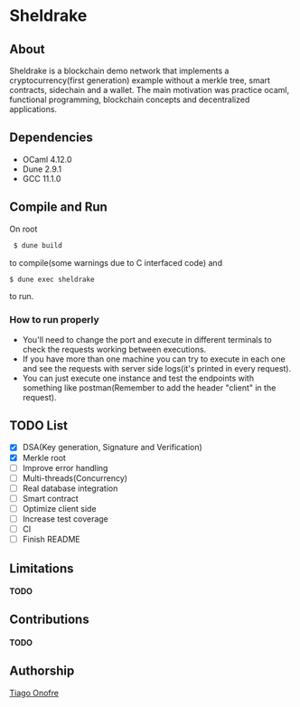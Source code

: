 # Sheldrake

## About
Sheldrake is a blockchain demo network that implements a cryptocurrency(first generation) example without a merkle tree, smart contracts, sidechain and a wallet. The main motivation was practice ocaml, functional programming, blockchain concepts and decentralized applications.

## Dependencies
- OCaml 4.12.0
- Dune 2.9.1
- GCC 11.1.0

## Compile and Run

On root
```bash
 $ dune build
```
to compile(some warnings due to C interfaced code) and
```bash
$ dune exec sheldrake
```
to run.

### How to run properly
 - You'll need to change the port and execute in different terminals to check the requests working between executions.
 - If you have more than one machine you can try to execute in each one and see the requests with server side logs(it's printed in every request).
 - You can just execute one instance and test the endpoints with something like postman(Remember to add the header "client" in the request).
 
## TODO List
- [x] DSA(Key generation, Signature and Verification)
- [x] Merkle root
- [ ] Improve error handling
- [ ] Multi-threads(Concurrency)
- [ ] Real database integration
- [ ] Smart contract
- [ ] Optimize client side
- [ ] Increase test coverage
- [ ] CI
- [ ] Finish README

## Limitations
#### TODO

## Contributions
#### TODO

## Authorship
[Tiago Onofre](https://github.com/OnofreTZK)
